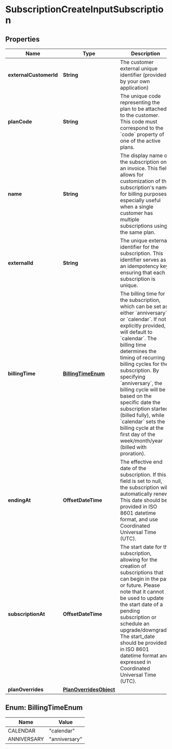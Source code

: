 

# SubscriptionCreateInputSubscription


## Properties

| Name | Type | Description | Notes |
|------------ | ------------- | ------------- | -------------|
|**externalCustomerId** | **String** | The customer external unique identifier (provided by your own application) |  |
|**planCode** | **String** | The unique code representing the plan to be attached to the customer. This code must correspond to the &#x60;code&#x60; property of one of the active plans. |  |
|**name** | **String** | The display name of the subscription on an invoice. This field allows for customization of the subscription&#39;s name for billing purposes, especially useful when a single customer has multiple subscriptions using the same plan. |  [optional] |
|**externalId** | **String** | The unique external identifier for the subscription. This identifier serves as an idempotency key, ensuring that each subscription is unique. |  |
|**billingTime** | [**BillingTimeEnum**](#BillingTimeEnum) | The billing time for the subscription, which can be set as either &#x60;anniversary&#x60; or &#x60;calendar&#x60;. If not explicitly provided, it will default to &#x60;calendar&#x60;. The billing time determines the timing of recurring billing cycles for the subscription. By specifying &#x60;anniversary&#x60;, the billing cycle will be based on the specific date the subscription started (billed fully), while &#x60;calendar&#x60; sets the billing cycle at the first day of the week/month/year (billed with proration). |  [optional] |
|**endingAt** | **OffsetDateTime** | The effective end date of the subscription. If this field is set to null, the subscription will automatically renew. This date should be provided in ISO 8601 datetime format, and use Coordinated Universal Time (UTC). |  [optional] |
|**subscriptionAt** | **OffsetDateTime** | The start date for the subscription, allowing for the creation of subscriptions that can begin in the past or future. Please note that it cannot be used to update the start date of a pending subscription or schedule an upgrade/downgrade. The start_date should be provided in ISO 8601 datetime format and expressed in Coordinated Universal Time (UTC). |  [optional] |
|**planOverrides** | [**PlanOverridesObject**](PlanOverridesObject.md) |  |  [optional] |



## Enum: BillingTimeEnum

| Name | Value |
|---- | -----|
| CALENDAR | &quot;calendar&quot; |
| ANNIVERSARY | &quot;anniversary&quot; |



